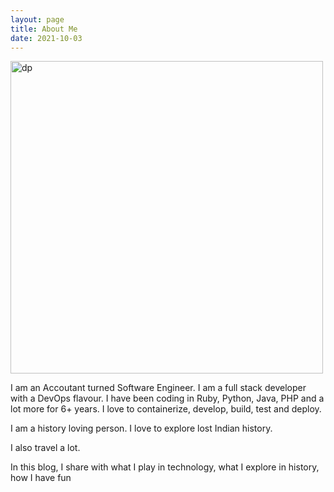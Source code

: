 ```yaml
---
layout: page
title: About Me
date: 2021-10-03
---
```


<img src="{{ site.url }}/assets/thanjavur.jpg" alt="dp" class="inline" height=500/>

I am an Accoutant turned Software Engineer. I am a full stack developer with a DevOps flavour. I have been coding in Ruby, Python, Java, PHP and a lot more for 6+ years. I love to containerize, develop, build, test and deploy. 

I am a history loving person. I love to explore lost Indian history.

I also travel a lot.

In this blog, I share with what I play in technology, what I explore in history, how I have fun
